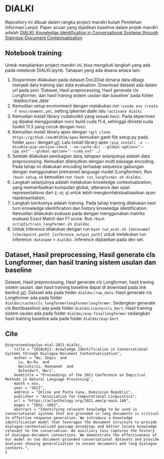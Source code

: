 # DIALKI


Repository ini dibuat dalam rangka project mandiri kuliah Perolehan Informasi Lanjut. Paper acuan yang dijadikan baseline dalam projek mandiri adalah [DIALKI: Knowledge Identification in Conversational Systems through Dialogue-Document Contextualization](https://arxiv.org/abs/2109.04673)



## Notebook training
Untuk menjalankan project mandiri ini, bisa mengikuti langkah yang ada pada notebook DIALKI.ipynb.
Tahapan yang ada disana antara lain:
1. Eksperimen dilakukan pada dataset Doc2Dial dimana data dibagi menjadi data training dan data evaluation. Download dataset ada dalam url pada poin 'Dataset, Hasil preprocessing, Hasil generate cls Longformer, dan hasil traning sistem usulan dan baseline' pada folder 'dialdoc/raw_data'
2. Kemudian setup environment dengan melakukan run `!conda env create -f environment.yml`, setting ipkernel dialki lalu `!activate dialki`
3. Kemudian install library cudatoolkit yang sesuai nvcc. Pada ekperimen yg dipakai menggunakan nvcc build cuda 11.4, sehingga diinstal cuda toolkit 11.3 yang cocok dengan nvcc.
4. Kemudian install library apex dengan `!git clone https://github.com/NVIDIA/apex` kemudian ganti file setup.py pada folder `apex/` dengan [url](https://drive.google.com/file/d/1KtMJgfZbJim4Ptqxeoqw2kC7LRjzTmXp/view?usp=sharing).  Lalu install library apex `!pip install -v --disable-pip-version-check --no-cache-dir --global-option="--cpp_ext" --global-option="--cuda_ext" ./`
5. Setelah dilakukan pembagian data, tahapan selanjutnya adalah data preprocessing. Kemudian dilanjutkan dengan multi passage encoding. Pada tahap ini dilakukan encoding terhadap sequence gabungan dengan menggunakan pretrained language model (Longformer). Run `!bash setup.sh` kemudian run `!bash run_longformer.sh dialdoc`.
6. Langkah selanjutnya adalah melakukan knowledge contextualization, yang memanfaatkan kumpulan global, utterance dan  span representations dari z; ui; sj untuk lebih mengkontekstualisasikan span reprensentation.
7. Langkah berikutnya adalah training. Pada tahap training dilakukan next turn knowledge identification dan history knowledge identification. Kemudian dilakukan evaluasi pada dengan menggunakan matriks evaluasi Exact Match dan F1 score. Run `!bash scripts/train_longformer.sh dialdoc`. 
8. Untuk inference dilakukan dengan run `bash run_eval.sh [dataname] [checkpoint_path] [inference_output_path]` untuk melakukan run inference. `dataname` = `dialdoc`. Inference dijalankan pada dev set.

## Dataset, Hasil preprocessing, Hasil generate cls Longformer, dan hasil traning sistem usulan dan baseline
Dataset, Hasil preprocessing, Hasil generate cls Longformer, hasil traning sistem usulan, dan hasil training baseline dapat di download pada link berikut [url](https://drive.google.com/drive/folders/1iuEtWgb16r3JNaB8NKRQ8VUQjW3pHvvi?usp=sharing). Dataset ada pada folder `dialdoc/raw_data`. Hasil generate cls Longformer ada pada folder `dialdoc/cache/cls_longformerlongformerlongformer`. Sedangkan generate cls Bert(baseline) ada pada folder `dialdoc/cache/cls_bert`. Hasil training sistem usulan ada pada folder `dialdoc/exp-finallongformer` sedangkan hasil training baseline ada pada folder `dialdoc/exp-bert`

## Cite
```
@inproceedings{wu-etal-2021-dialki,
    title = "{DIALKI}: Knowledge Identification in Conversational Systems through Dialogue-Document Contextualization",
    author = "Wu, Zeqiu  and
      Lu, Bo-Ru  and
      Hajishirzi, Hannaneh  and
      Ostendorf, Mari",
    booktitle = "Proceedings of the 2021 Conference on Empirical Methods in Natural Language Processing",
    month = nov,
    year = "2021",
    address = "Online and Punta Cana, Dominican Republic",
    publisher = "Association for Computational Linguistics",
    url = "https://aclanthology.org/2021.emnlp-main.140",
    pages = "1852--1863",
    abstract = "Identifying relevant knowledge to be used in conversational systems that are grounded in long documents is critical to effective response generation. We introduce a knowledge identification model that leverages the document structure to provide dialogue-contextualized passage encodings and better locate knowledge relevant to the conversation. An auxiliary loss captures the history of dialogue-document connections. We demonstrate the effectiveness of our model on two document-grounded conversational datasets and provide analyses showing generalization to unseen documents and long dialogue contexts.",
}
```
